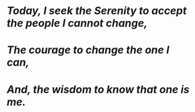 # *Today, I seek the Serenity to accept the people I cannot change,*  
# *The courage to change the one I can,*  
# *And, the wisdom to know that one is me.*